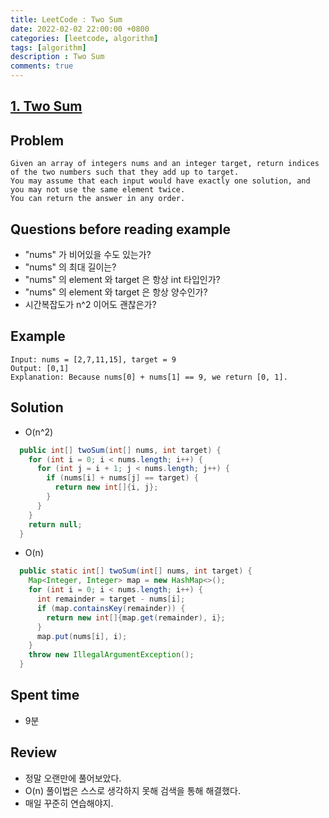 ```yaml
---
title: LeetCode : Two Sum
date: 2022-02-02 22:00:00 +0800
categories: [leetcode, algorithm]
tags: [algorithm]
description : Two Sum
comments: true
---
```


## [1. Two Sum](https://leetcode.com/problems/two-sum)

## Problem

```
Given an array of integers nums and an integer target, return indices of the two numbers such that they add up to target.
You may assume that each input would have exactly one solution, and you may not use the same element twice.
You can return the answer in any order.
```

## Questions before reading example

* "nums" 가 비어있을 수도 있는가?
* "nums" 의 최대 길이는?
* "nums" 의 element 와 target 은 항상 int 타입인가?
* "nums" 의 element 와 target 은 항상 양수인가?
* 시간복잡도가 n^2 이어도 괜찮은가?

## Example

```
Input: nums = [2,7,11,15], target = 9
Output: [0,1]
Explanation: Because nums[0] + nums[1] == 9, we return [0, 1].
```

## Solution

* O(n^2)

```java
  public int[] twoSum(int[] nums, int target) {
    for (int i = 0; i < nums.length; i++) {
      for (int j = i + 1; j < nums.length; j++) {
        if (nums[i] + nums[j] == target) {
          return new int[]{i, j};
        }
      }
    }
    return null;
  }
```

* O(n)

```java
  public static int[] twoSum(int[] nums, int target) {
    Map<Integer, Integer> map = new HashMap<>();
    for (int i = 0; i < nums.length; i++) {
      int remainder = target - nums[i];
      if (map.containsKey(remainder)) {
        return new int[]{map.get(remainder), i};
      }
      map.put(nums[i], i);
    }
    throw new IllegalArgumentException();
  }
```

## Spent time

* 9분

## Review

* 정말 오랜만에 풀어보았다.
* O(n) 풀이법은 스스로 생각하지 못해 검색을 통해 해결했다.
* 매일 꾸준히 연습해야지.

